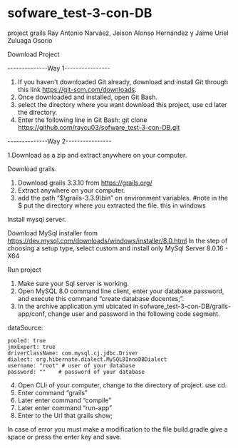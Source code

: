 # sofware_test-3-con-DB
project grails Ray Antonio Narváez, Jeison Alonso Hernández y Jaime Uriel Zuluaga Osorio

Download Project

--------------Way 1----------------

1. If you haven't downloaded Git already, download and install Git through this link https://git-scm.com/downloads.
2. Once downloaded and installed, open Git Bash.
3. select the directory where you want download this project, use cd later the directory.
4. Enter the following line in Git Bash:
 git clone https://github.com/raycu03/sofware_test-3-con-DB.git

--------------Way 2----------------

1.Download as a zip and extract anywhere on your computer.

Download grails.

1. Download grails 3.3.10 from https://grails.org/
2. Extract anywhere on your computer.
3. add the path “$\grails-3.3.9\bin” on environment variables. #note in the $ put the directory where you extracted the file. this in windows

Install mysql server.

Download MySql installer from https://dev.mysql.com/downloads/windows/installer/8.0.html
In the step of choosing a setup type, select custom and install only MySql Server 8.0.16 - X64 

Run project

1. Make sure your Sql server is working.
2. Open MySQL 8.0 command line client, enter your database password, and execute this command “create database docentes;”.
3. In the archive application.yml ubicated in sofware_test-3-con-DB/grails-app/conf, change user and password in the following code segment.

dataSource:

	pooled: true
	jmxExport: true
	driverClassName: com.mysql.cj.jdbc.Driver
	dialect: org.hibernate.dialect.MySQL8InnoDBDialect
	username: "root" # user of your database
	password: "" 	# password of your database



4. Open CLIi of your computer, change to the directory of project. use cd. 
5. Enter command  “grails”
6. Later enter command “compile”
7. Later enter command “run-app”
8. Enter to the Url that grails show;

In case of error you must make a modification to the file build.gradle give a space or press the enter key and save.
